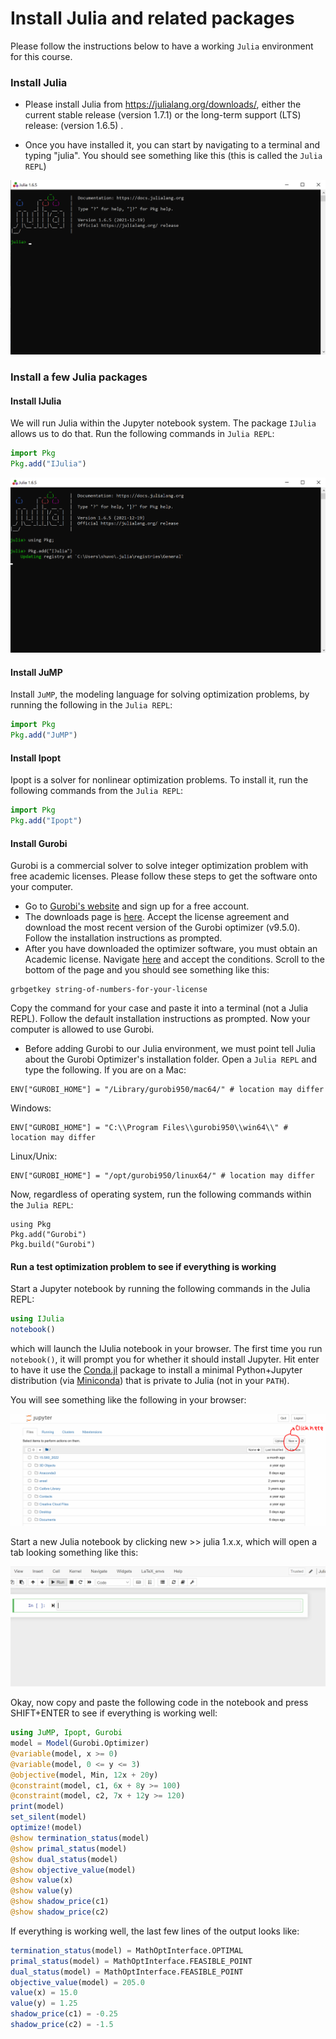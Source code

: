 # Install Julia and related packages

Please follow the instructions below to have a working `Julia` environment for this course.

### Install Julia

* Please install Julia from https://julialang.org/downloads/, either the current stable release (version 1.7.1) or the long-term support (LTS) release: (version 1.6.5) .

* Once you have installed it, you can start by navigating to a terminal and typing "julia". You should see something like this (this is called the `Julia REPL`)

![image-20220203095227328](install_Julia_etc.assets/image-20220203095227328.png)

### Install a few Julia packages

#### Install IJulia

We will run Julia within the Jupyter notebook system. The package `IJulia` allows us to do that. Run the following commands in `Julia REPL`:

```julia 
import Pkg
Pkg.add("IJulia")
```

![image-20220203095442831](install_Julia_etc.assets/image-20220203095442831.png)

#### Install JuMP

Install `JuMP`, the modeling language for solving optimization problems, by running the following in the `Julia REPL`:

```julia 
import Pkg
Pkg.add("JuMP")
```

#### Install Ipopt

Ipopt is a solver for nonlinear optimization problems. To install it, run the following commands from the `Julia REPL`:

```julia 
import Pkg
Pkg.add("Ipopt")
```

#### Install Gurobi

Gurobi is a commercial solver to solve integer optimization problem with free academic licenses. Please follow these steps to get the software onto your computer.

* Go to [Gurobi's website](https://www.gurobi.com/) and sign up for a free account.
* The downloads page is [here](https://www.gurobi.com/downloads/gurobi-optimizer-eula/). Accept the license agreement and download the most recent version of the Gurobi optimizer (v9.5.0). Follow the installation instructions as prompted.
* After you have downloaded the optimizer software, you must obtain an Academic license.  Navigate [here](https://www.gurobi.com/downloads/end-user-license-agreement-academic/) and accept the conditions. Scroll to the bottom of the page and you should see something like this:
```
grbgetkey string-of-numbers-for-your-license
```
Copy the command for your case and paste it into a terminal (not a Julia REPL). Follow the default installation instructions as prompted. Now your computer is allowed to use Gurobi.
*  Before adding Gurobi to our Julia environment, we must point tell Julia about the Gurobi Optimizer's installation folder. Open a `Julia REPL` and type the following. If you are on a Mac:
```
ENV["GUROBI_HOME"] = "/Library/gurobi950/mac64/" # location may differ
```
Windows:
```
ENV["GUROBI_HOME"] = "C:\\Program Files\\gurobi950\\win64\\" # location may differ
```
Linux/Unix:
```
ENV["GUROBI_HOME"] = "/opt/gurobi950/linux64/" # location may differ
```
Now, regardless of operating system, run the following commands within the `Julia REPL`:
```
using Pkg
Pkg.add("Gurobi")
Pkg.build("Gurobi")
```
#### Run a test optimization problem to see if everything is working

Start a Jupyter notebook by running the following commands in the Julia REPL:

```julia 
using IJulia
notebook()
```

which will launch the IJulia notebook in your browser. The first time you run `notebook()`, it will prompt you for whether it should install Jupyter. Hit enter to have it use the [Conda.jl](https://github.com/Luthaf/Conda.jl) package to install a minimal Python+Jupyter distribution (via [Miniconda](http://conda.pydata.org/docs/install/quick.html)) that is private to Julia (not in your `PATH`). 

You will see something like the following in your browser:

![image-20220203100726463](install_Julia_etc.assets/image-20220203100726463.png)

Start a new Julia notebook by clicking new >> julia 1.x.x, which will open a tab looking something like this:

![image-20220203101249633](install_Julia_etc.assets/image-20220203101249633.png)

Okay, now copy and paste the following code in the notebook and press SHIFT+ENTER to see if everything is working well:

 ```julia 
 using JuMP, Ipopt, Gurobi
 model = Model(Gurobi.Optimizer)
 @variable(model, x >= 0)
 @variable(model, 0 <= y <= 3)
 @objective(model, Min, 12x + 20y)
 @constraint(model, c1, 6x + 8y >= 100)
 @constraint(model, c2, 7x + 12y >= 120)
 print(model)
 set_silent(model)
 optimize!(model)
 @show termination_status(model)
 @show primal_status(model)
 @show dual_status(model)
 @show objective_value(model)
 @show value(x)
 @show value(y)
 @show shadow_price(c1)
 @show shadow_price(c2)
 ```

If everything is working well, the last few lines of the output looks like:

```julia 
termination_status(model) = MathOptInterface.OPTIMAL
primal_status(model) = MathOptInterface.FEASIBLE_POINT
dual_status(model) = MathOptInterface.FEASIBLE_POINT
objective_value(model) = 205.0
value(x) = 15.0
value(y) = 1.25
shadow_price(c1) = -0.25
shadow_price(c2) = -1.5
```





